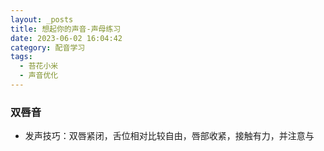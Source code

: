 ```yaml
---
layout: _posts
title: 想起你的声音-声母练习
date: 2023-06-02 16:04:42
category: 配音学习
tags:
  - 苔花小米
  - 声音优化 
---
```


### 双唇音
- 发声技巧：双唇紧闭，舌位相对比较自由，唇部收紧，接触有力，并注意与

